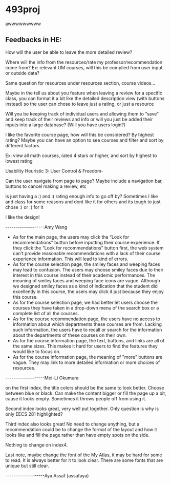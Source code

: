 # 493proj

awwwwwwwww
## Feedbacks in HE:

How will the user be able to leave the more detailed review?

Where will the info from the resources/rate my professor/recommendation come from? Ex: relevant UM courses, will this be complied from user input or outside data? 

Same question for resources under resources section, course videos…

Maybe in the tell us about you feature when leaving a review for a specific class, you can format it a bit like the detailed description view (with buttons instead) so the user can chose to leave just a rating, or just a resource

Will you be keeping track of individual users and allowing them to “save” and keep track of their reviews and info or will you just be added their inputs into a large database? (Will you have users login?)

I like the favorite course page, how will this be considered? By highest rating? Maybe you can have an option to see courses and filter and sort by different factors

Ex: view all math courses, rated 4 stars or higher, and sort by highest to lowest rating

Usability Heuristic 3: User Control & Freedom-

Can the user navigate from page to page? Maybe include a navigation bar, buttons to cancel making a review, etc

Is just having a :) and :( rating enough info to go off by? Sometimes I like and class for some reasons and dont like it for others and its tough to just chose :) or :( for it

I like the design!

-------------------Amy Wang

- As for the main page, the users may click the “Look for recommendations” button before inputting their course experience. If they click the “Look for recommendations” button first, the web system can’t provide reasonable recommendations with a lack of their course experience information. This will lead to kind of errors. 
- As for the course selection page, the smiley faces and weeping faces may lead to confusion. The users may choose smiley faces due to their interest in this course instead of their academic performances. The meaning of smiley faces and weeping face icons are vague.  Although we designed smiley faces as a kind of indication that the student did excellently in this course, the users may click it just because they enjoy this course. 
- As for the course selection page, we had better let users choose the courses they have taken in a drop-down menu of the search box or a complete list of all the courses. 
-  As for the course recommendation page, the users have no access to information about which departments these courses are from. Lacking such information, the users have to recall or search for the information about the departments of these courses on their own. 
- As for the course information page, the text, buttons, and links are all of the same sizes. This makes it hard for users to find the features they would like to focus on. 
- As for the course information page, the meaning of "more" buttons are vague. They may link to more detailed information or more choices of resources.
 
-------------------Mei-Li Okumura


on the first index, the title colors should be the same to look better. Choose between blue or black.  Can make the content bigger or fill the page up a bit, cause it looks empty. Sometimes it throws people off from using it.  

Second index looks great, very well put together. Only question is why is only EECS 281 highlighted?

Third index also looks great! No need to change anything, but a recommendation could be to change the format of the layout and how it looks like and fill the page rather than have empty spots on the side. 

Nothing to change on index4.

Last note, maybe change the font of the My Atlas, it may be hard for some to read. It is always better for it to look clear. There are some fonts that are unique but still clear.

-------------------Aya Assaf  (assafaya)
